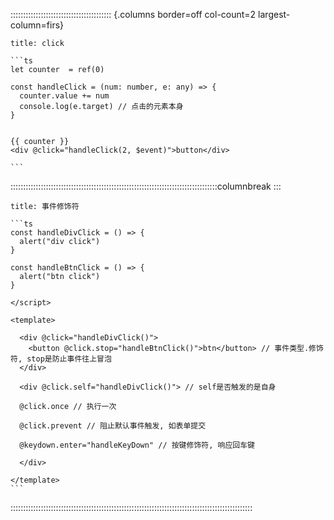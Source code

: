 :::::::::::::::::::::::::::::::::::::::: {.columns border=off col-count=2 largest-column=firs}

~~~ad-primary
title: click

```ts
let counter  = ref(0)

const handleClick = (num: number, e: any) => {
  counter.value += num
  console.log(e.target) // 点击的元素本身
}


{{ counter }}
<div @click="handleClick(2, $event)">button</div>

```
~~~

::::::::::::::::::::::::::::::::::::::::::::::::::::::::::::::::::::::::::::::::::columnbreak
:::

~~~ad-success
title: 事件修饰符

```ts
const handleDivClick = () => {
  alert("div click")
}

const handleBtnClick = () => {
  alert("btn click")
}

</script>

<template>

  <div @click="handleDivClick()">
    <button @click.stop="handleBtnClick()">btn</button> // 事件类型.修饰符, stop是防止事件往上冒泡
  </div>

  <div @click.self="handleDivClick()"> // self是否触发的是自身

  @click.once // 执行一次

  @click.prevent // 阻止默认事件触发, 如表单提交

  @keydown.enter="handleKeyDown" // 按键修饰符, 响应回车键
		
  </div>

</template>
```
~~~

::::::::::::::::::::::::::::::::::::::::::::::::::::::::::::::::::::::::::::::::::::::::::::::::
